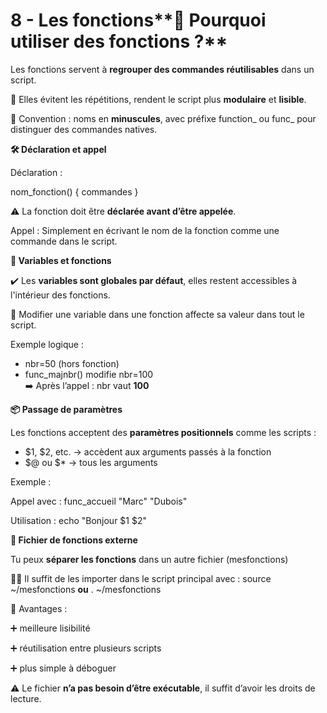 # 8 - Les fonctions**🧠 Pourquoi utiliser des fonctions ?**

Les fonctions servent à **regrouper des commandes réutilisables** dans un script.

🔄 Elles évitent les répétitions, rendent le script plus **modulaire** et **lisible**.

👀 Convention : noms en **minuscules**, avec préfixe function_ ou func_ pour distinguer des commandes natives.



**🛠️ Déclaration et appel**

Déclaration :

nom_fonction() { commandes }

⚠️ La fonction doit être **déclarée avant d’être appelée**.

Appel : Simplement en écrivant le nom de la fonction comme une commande dans le script.



**💬 Variables et fonctions**

✔️ Les **variables sont globales par défaut**, elles restent accessibles à l'intérieur des fonctions.

🔁 Modifier une variable dans une fonction affecte sa valeur dans tout le script.

Exemple logique :

- nbr=50 (hors fonction)
- func_majnbr() modifie nbr=100  
  ➡️ Après l’appel : nbr vaut **100**



**📦 Passage de paramètres**

Les fonctions acceptent des **paramètres positionnels** comme les scripts :

- $1, $2, etc. → accèdent aux arguments passés à la fonction
- $@ ou $* → tous les arguments

Exemple :

Appel avec : func_accueil "Marc" "Dubois"

Utilisation : echo "Bonjour $1 $2"



**🧩 Fichier de fonctions externe**

Tu peux **séparer les fonctions** dans un autre fichier (mesfonctions)

👨‍🔧 Il suffit de les importer dans le script principal avec : source ~/mesfonctions **ou** . ~/mesfonctions

🎁 Avantages :

➕ meilleure lisibilité

➕ réutilisation entre plusieurs scripts

➕ plus simple à déboguer

⚠️ Le fichier **n’a pas besoin d’être exécutable**, il suffit d’avoir les droits de lecture.
